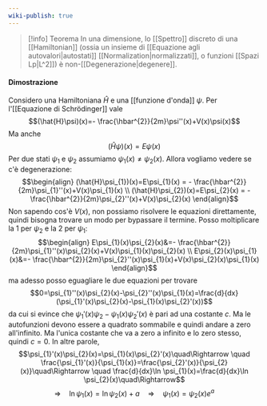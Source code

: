 ```yaml
---
wiki-publish: true
---
```

> [!info] Teorema
> In una dimensione, lo [[Spettro]] discreto di una [[Hamiltonian]] (ossia un insieme di [[Equazione agli autovalori|autostati]] [[Normalization|normalizzati]], o funzioni [[Spazi Lp|L^2]]) è non-[[Degenerazione|degenere]].
#### Dimostrazione
Considero una Hamiltoniana $\hat{H}$ e una [[funzione d'onda]] $\psi$. Per l'[[Equazione di Schrödinger]] vale
$$(\hat{H}\psi)(x)=- \frac{\hbar^{2}}{2m}\psi''(x)+V(x)\psi(x)$$
Ma anche
$$(\hat{H}\psi)(x)=E\psi(x)$$
Per due stati $\psi_{1}$ e $\psi_{2}$ assumiamo $\psi_{1}(x)\neq \psi_{2}(x)$. Allora vogliamo vedere se c'è degenerazione:
$$\begin{align}
(\hat{H}\psi_{1})(x)=E\psi_{1}(x) = - \frac{\hbar^{2}}{2m}\psi_{1}''(x)+V(x)\psi_{1}(x) \\
(\hat{H}\psi_{2})(x)=E\psi_{2}(x) = - \frac{\hbar^{2}}{2m}\psi_{2}''(x)+V(x)\psi_{2}(x)
\end{align}$$
Non sapendo cos'è $V(x)$, non possiamo risolvere le equazioni direttamente, quindi bisogna trovare un modo per bypassare il termine. Posso moltiplicare la 1 per $\psi_{2}$ e la 2 per $\psi_{1}$:
$$\begin{align}
E\psi_{1}(x)\psi_{2}(x)&=- \frac{\hbar^{2}}{2m}\psi_{1}''(x)\psi_{2}(x)+V(x)\psi_{1}(x)\psi_{2}(x) \\
E\psi_{2}(x)\psi_{1}(x)&=- \frac{\hbar^{2}}{2m}\psi_{2}''(x)\psi_{1}(x)+V(x)\psi_{2}(x)\psi_{1}(x)
\end{align}$$
ma adesso posso eguagliare le due equazioni per trovare
$$0=\psi_{1}''(x)\psi_{2}(x)-\psi_{2}''(x)\psi_{1}(x)=\frac{d}{dx}(\psi_{1}'(x)\psi_{2}(x)-\psi_{1}(x)\psi_{2}'(x))$$
da cui si evince che $\psi_{1}'(x)\psi_{2}-\psi_{1}(x)\psi_{2}'(x)$ è pari ad una costante $c$. Ma le autofunzioni devono essere a quadrato sommabile e quindi andare a zero all'infinito. Ma l'unica costante che va a zero a infinito e lo zero stesso, quindi $c=0$. In altre parole,
$$\psi_{1}'(x)\psi_{2}(x)=\psi_{1}(x)\psi_{2}'(x)\quad\Rightarrow \quad \frac{\psi_{1}'(x)}{\psi_{1}(x)}=\frac{\psi_{2}'(x)}{\psi_{2}(x)}\quad\Rightarrow \quad \frac{d}{dx}\ln \psi_{1}(x)=\frac{d}{dx}\ln \psi_{2}(x)\quad\Rightarrow$$
$$\Rightarrow \quad \ln \psi_{1}(x)=\ln \psi_{2}(x)+a\quad\Rightarrow \quad \psi_{1}(x)=\psi_{2}(x)e^{a}$$

